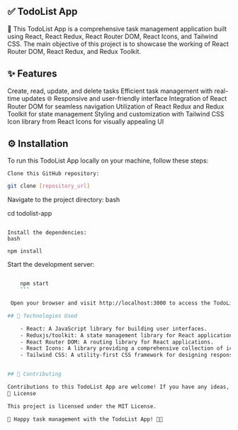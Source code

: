 ## ✅ TodoList App

📝 This TodoList App is a comprehensive task management application built using React, React Redux, React Router DOM, React Icons, and Tailwind CSS. The main objective of this project is to showcase the working of React Router DOM, React Redux, and Redux Toolkit.
## ✨ Features

Create, read, update, and delete tasks
Efficient task management with real-time updates
🌐 Responsive and user-friendly interface
Integration of React Router DOM for seamless navigation
Utilization of React Redux and Redux Toolkit for state management
Styling and customization with Tailwind CSS
Icon library from React Icons for visually appealing UI

## ⚙️ Installation

To run this TodoList App locally on your machine, follow these steps:

    Clone this GitHub repository:

```bash
git clone [repository_url]
```

Navigate to the project directory:
bash

cd todolist-app
```

Install the dependencies:
bash

npm install
```

Start the development server:
```bash

    npm start
    ```

 Open your browser and visit http://localhost:3000 to access the TodoList App.

## 🚀 Technologies Used

    - React: A JavaScript library for building user interfaces.
    - Reduxjs/toolkit: A state management library for React applications.
    - React Router DOM: A routing library for React applications.
    - React Icons: A library providing a comprehensive collection of icons for React applications.
    - Tailwind CSS: A utility-first CSS framework for designing responsive and customizable UIs.


## 🤝 Contributing

Contributions to this TodoList App are welcome! If you have any ideas, suggestions, or improvements, please feel free to open an issue or submit a pull request.
📄 License

This project is licensed under the MIT License.

🚀 Happy task management with the TodoList App! 📝✅